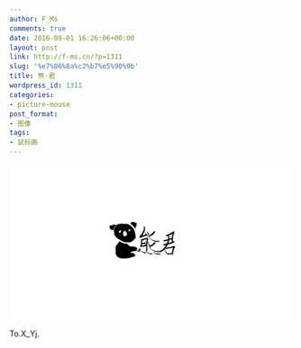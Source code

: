 ```yaml
---
author: F_Ms
comments: true
date: 2016-09-01 16:26:06+00:00
layout: post
link: http://f-ms.cn/?p=1311
slug: '%e7%86%8a%c2%b7%e5%90%9b'
title: 熊·君
wordpress_id: 1311
categories:
- picture-mouse
post_format:
- 图像
tags:
- 鼠标画
---
```


![20160831_熊君](/img/post/wp/2016/09/20160831_熊君.png)


To.X_Yj.
